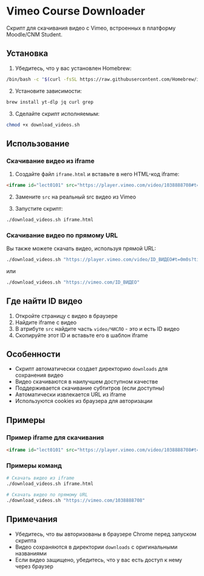 # Vimeo Course Downloader

Скрипт для скачивания видео с Vimeo, встроенных в платформу Moodle/CNM Student.

## Установка

1. Убедитесь, что у вас установлен Homebrew:
```bash
/bin/bash -c "$(curl -fsSL https://raw.githubusercontent.com/Homebrew/install/HEAD/install.sh)"
```

2. Установите зависимости:
```bash
brew install yt-dlp jq curl grep
```

3. Сделайте скрипт исполняемым:
```bash
chmod +x download_videos.sh
```

## Использование

### Скачивание видео из iframe

1. Создайте файл `iframe.html` и вставьте в него HTML-код iframe:
```html
<iframe id="lect0101" src="https://player.vimeo.com/video/1038888708#t=0m0s?title=0&byline=0&portrait=0" style="position:absolute;top:0;left:0;width:100%;height:100%;" allow="autoplay; fullscreen" allowfullscreen="" frameborder="0"></iframe>
```

2. Замените `src` на реальный src видео из Vimeo 

3. Запустите скрипт:
```bash
./download_videos.sh iframe.html
```

### Скачивание видео по прямому URL

Вы также можете скачать видео, используя прямой URL:

```bash
./download_videos.sh "https://player.vimeo.com/video/ID_ВИДЕО#t=0m0s?title=0&byline=0&portrait=0"
```

или

```bash
./download_videos.sh "https://vimeo.com/ID_ВИДЕО"
```

## Где найти ID видео

1. Откройте страницу с видео в браузере
2. Найдите iframe с видео
3. В атрибуте `src` найдите часть `video/ЧИСЛО` - это и есть ID видео
4. Скопируйте этот ID и вставьте его в шаблон iframe

## Особенности

- Скрипт автоматически создает директорию `downloads` для сохранения видео
- Видео скачиваются в наилучшем доступном качестве
- Поддерживается скачивание субтитров (если доступны)
- Автоматически извлекается URL из iframe
- Используются cookies из браузера для авторизации

## Примеры

### Пример iframe для скачивания
```html
<iframe id="lect0101" src="https://player.vimeo.com/video/1038888708#t=0m0s?title=0&amp;byline=0&amp;portrait=0" style="position:absolute;top:0;left:0;width:100%;height:100%;" allow="autoplay; fullscreen" allowfullscreen="" frameborder="0"></iframe>
```

### Примеры команд
```bash
# Скачать видео из iframe
./download_videos.sh iframe.html

# Скачать видео по прямому URL
./download_videos.sh "https://vimeo.com/1038888708"
```

## Примечания

- Убедитесь, что вы авторизованы в браузере Chrome перед запуском скрипта
- Видео сохраняются в директории `downloads` с оригинальными названиями
- Если видео защищено, убедитесь, что у вас есть доступ к нему через браузер
